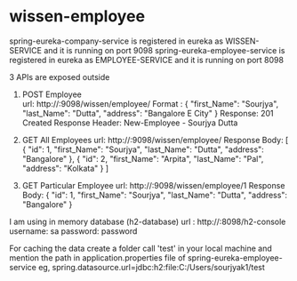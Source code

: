 # wissen-employee

spring-eureka-company-service is registered in eureka as WISSEN-SERVICE and it is running on port 9098
spring-eureka-employee-service is registered in eureka as EMPLOYEE-SERVICE and it is running on port 8098

3 APIs are exposed outside
1. POST Employee <br>
   url: http://<machine-ip-address>:9098/wissen/employee/
   Format : {
        "first_Name": "Sourjya",
        "last_Name": "Dutta",
        "address": "Bangalore E City"
    }
   Response: 201 Created
   Response Header: New-Employee - Sourjya Dutta
   
 2. GET All Employees
    url: http://<machine-ip-address>:9098/wissen/employee/
    Response Body: [
    {
        "id": 1,
        "first_Name": "Sourjya",
        "last_Name": "Dutta",
        "address": "Bangalore"
    },
    {
        "id": 2,
        "first_Name": "Arpita",
        "last_Name": "Pal",
        "address": "Kolkata"
    }
  ]
  
  2. GET Particular Employee
    url: http://<machine-ip-address>:9098/wissen/employee/1
    Response Body:
    {
        "id": 1,
        "first_Name": "Sourjya",
        "last_Name": "Dutta",
        "address": "Bangalore"
    }
 
 I am using in memory database (h2-database)
 url : http://<machine-ip-address>:8098/h2-console
 username: sa
 password: password
  
 For caching the data create a folder call 'test' in your local machine and mention the path in application.properties file of spring-eureka-employee-service
eg,
spring.datasource.url=jdbc:h2:file:C:/Users/sourjyak1/test

